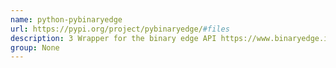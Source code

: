```yaml
---
name: python-pybinaryedge
url: https://pypi.org/project/pybinaryedge/#files
description: 3 Wrapper for the binary edge API https://www.binaryedge.io/. URL : https://pypi.org/project/pybinaryedge/#files Groups : None
group: None
---
```

